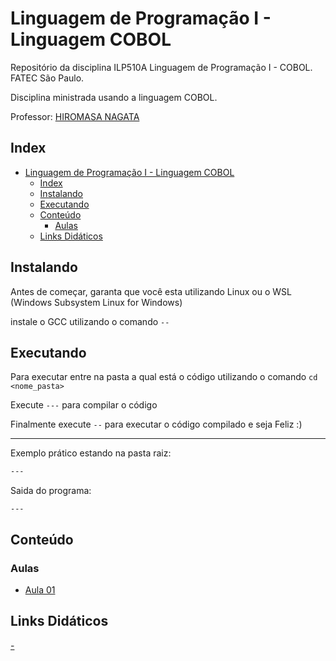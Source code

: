 # Linguagem de Programação I - Linguagem COBOL

Repositório da disciplina ILP510A Linguagem de Programação I - COBOL. FATEC São Paulo.

Disciplina ministrada usando a linguagem COBOL.

Professor: [HIROMASA NAGATA](.)

## Index

- [Linguagem de Programação I - Linguagem COBOL](#linguagem-de-programação-i---linguagem-cobol)
  - [Index](#index)
  - [Instalando](#instalando)
  - [Executando](#executando)
  - [Conteúdo](#conteúdo)
    - [Aulas](#aulas)
  - [Links Didáticos](#links-didáticos)

## Instalando

Antes de começar, garanta que você esta utilizando Linux ou o WSL (Windows Subsystem Linux for Windows)

instale o GCC utilizando o comando `--`

## Executando

Para executar entre na pasta a qual está o código utilizando o comando `cd <nome_pasta>`

Execute `---` para compilar o código

Finalmente execute `--` para executar o código compilado e seja Feliz :)

---
Exemplo prático estando na pasta raiz:

```bash
---
```

Saida do programa:

```text
---
```

## Conteúdo

### Aulas

- [Aula 01](---)

## Links Didáticos

[-](.)
